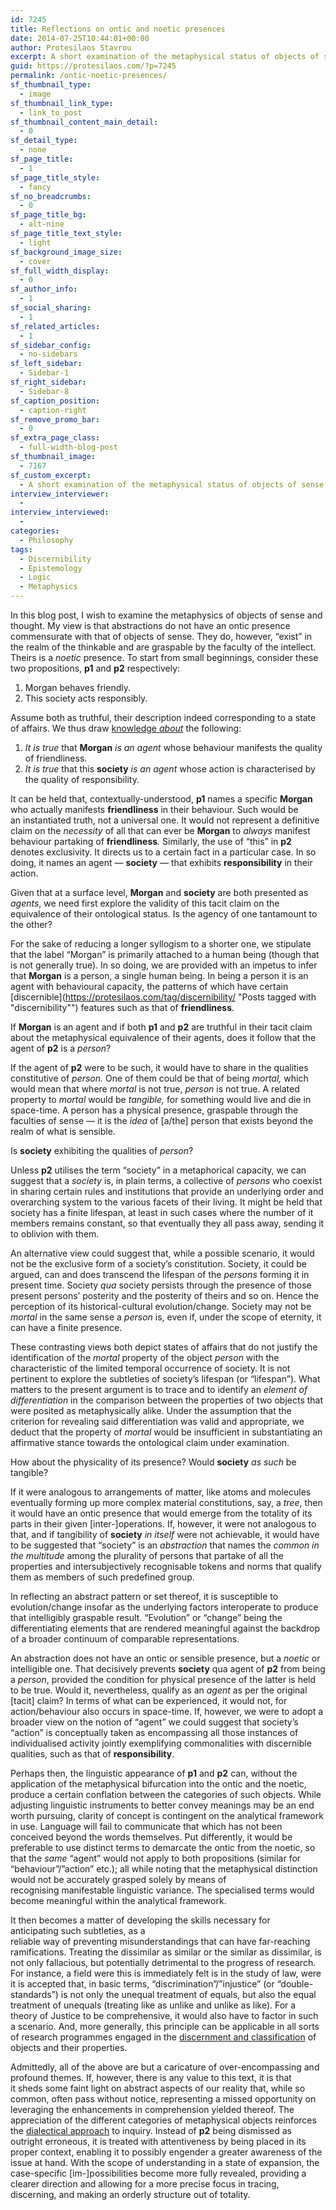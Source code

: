 ```yaml
---
id: 7245
title: Reflections on ontic and noetic presences
date: 2014-07-25T10:44:01+00:00
author: Protesilaos Stavrou
excerpt: A short examination of the metaphysical status of objects of sense and thought. Examples are used to shed light on abstract features of our reality.
guid: https://protesilaos.com/?p=7245
permalink: /ontic-noetic-presences/
sf_thumbnail_type:
  - image
sf_thumbnail_link_type:
  - link_to_post
sf_thumbnail_content_main_detail:
  - 0
sf_detail_type:
  - none
sf_page_title:
  - 1
sf_page_title_style:
  - fancy
sf_no_breadcrumbs:
  - 0
sf_page_title_bg:
  - alt-nine
sf_page_title_text_style:
  - light
sf_background_image_size:
  - cover
sf_full_width_display:
  - 0
sf_author_info:
  - 1
sf_social_sharing:
  - 1
sf_related_articles:
  - 1
sf_sidebar_config:
  - no-sidebars
sf_left_sidebar:
  - Sidebar-1
sf_right_sidebar:
  - Sidebar-8
sf_caption_position:
  - caption-right
sf_remove_promo_bar:
  - 0
sf_extra_page_class:
  - full-width-blog-post
sf_thumbnail_image:
  - 7167
sf_custom_excerpt:
  - A short examination of the metaphysical status of objects of sense and thought. Examples are used to shed light on abstract features of our reality.
interview_interviewer:
  - 
interview_interviewed:
  - 
categories:
  - Philosophy
tags:
  - Discernibility
  - Epistemology
  - Logic
  - Metaphysics
---
```

In this blog post, I wish to examine the metaphysics of objects of sense and thought. My view is that abstractions do not have an ontic presence commensurate with that of objects of sense. They do, however, &#8220;exist&#8221; in the realm of the thinkable and are graspable by the faculty of the intellect. Theirs is a _noetic_ presence. To start from small beginnings, consider these two propositions, **p1** and **p2** respectively:

  1. Morgan behaves friendly.
  2. This society acts responsibly.

Assume both as truthful, their description indeed corresponding to a state of affairs. We thus draw [knowledge _about_](https://protesilaos.com/description-specification/ "Description and specification") the following:

  1. _It is true_ that **Morgan** _is an agent_ whose behaviour manifests the quality of friendliness.
  2. _It is true_ that this **society** _is an agent_ whose action is characterised by the quality of responsibility.

It can be held that, contextually-understood, **p1** names a specific **Morgan** who actually manifests **friendliness** in their behaviour. Such would be an instantiated truth, not a universal one. It would not represent a definitive claim on the _necessity_ of all that can ever be **Morgan** to _always_ manifest behaviour partaking of **friendliness**_._ Similarly, the use of &#8220;this&#8221; in **p2** denotes exclusivity. It directs us to a certain fact in a particular case. In so doing, it names an agent — **society** — that exhibits **responsibility** in their action.

Given that at a surface level, **Morgan** and **society** are both presented as _agents_, we need first explore the validity of this tacit claim on the equivalence of their ontological status. Is the agency of one tantamount to the other?

For the sake of reducing a longer syllogism to a shorter one, we stipulate that the label &#8220;Morgan&#8221; is primarily attached to a human being (though that is not generally true). In so doing, we are provided with an impetus to infer that **Morgan** is a person, a single human being. In being a person it is an agent with behavioural capacity, the patterns of which have certain [discernible](https://protesilaos.com/tag/discernibility/ "Posts tagged with "discernibility"") features such as that of **friendliness**.

If **Morgan** is an agent and if both **p1** and **p2** are truthful in their tacit claim about the metaphysical equivalence of their agents, does it follow that the agent of **p2** is a _person_?

If the agent of **p2** were to be such, it would have to share in the qualities constitutive of _person._ One of them could be that of being _mortal,_ which would mean that where _mortal_ is not true, _person_ is not true. A related property to _mortal_ would be _tangible,_ for something would live and die in space-time. A person has a physical presence, graspable through the faculties of sense — it is the _idea_ of [a/the] person that exists beyond the realm of what is sensible.

Is **society** exhibiting the qualities of _person_?

Unless **p2** utilises the term &#8220;society&#8221; in a metaphorical capacity, we can suggest that a _society_ is, in plain terms, a collective of _persons_ who coexist in sharing certain rules and institutions that provide an underlying order and overarching system to the various facets of their living. It might be held that society has a finite lifespan, at least in such cases where the number of it members remains constant, so that eventually they all pass away, sending it to oblivion with them.

An alternative view could suggest that, while a possible scenario, it would not be the exclusive form of a society&#8217;s constitution. Society, it could be argued, can and does transcend the lifespan of the _persons_ forming it in present time. Society _qua_ society persists through the presence of those present persons&#8217; posterity and the posterity of theirs and so on. Hence the perception of its historical-cultural evolution/change. Society may not be _mortal_ in the same sense a _person_ is, even if, under the scope of eternity, it can have a finite presence.

These contrasting views both depict states of affairs that do not justify the identification of the _mortal_ property of the object _person_ with the characteristic of the limited temporal occurrence of society. It is not pertinent to explore the subtleties of society&#8217;s lifespan (or &#8220;lifespan&#8221;). What matters to the present argument is to trace and to identify an _element of differentiation_ in the comparison between the properties of two objects that were posited as metaphysically alike. Under the assumption that the criterion for revealing said differentiation was valid and appropriate, we deduct that the property of _mortal_ would be insufficient in substantiating an affirmative stance towards the ontological claim under examination.

How about the physicality of its presence? Would **society** _as such_ be tangible?

If it were analogous to arrangements of matter, like atoms and molecules eventually forming up more complex material constitutions, say, a _tree_, then it would have an ontic presence that would emerge from the totality of its parts in their given [inter-]operations. If, however, it were not analogous to that, and if tangibility of **society** _in itself_ were not achievable, it would have to be suggested that &#8220;society&#8221; is an _abstraction_ that names the _common in the multitude_ among the plurality of persons that partake of all the properties and intersubjectively recognisable tokens and norms that qualify them as members of such predefined group.

In reflecting an abstract pattern or set thereof, it is susceptible to evolution/change insofar as the underlying factors interoperate to produce that intelligibly graspable result. &#8220;Evolution&#8221; or &#8220;change&#8221; being the differentiating elements that are rendered meaningful against the backdrop of a broader continuum of comparable representations.

An abstraction does not have an ontic or sensible presence, but a _noetic_ or intelligible one. That decisively prevents **society** qua agent of **p2** from being a _person_, provided the condition for physical presence of the latter is held to be true. Would it, nevertheless, qualify as an _agent_ as per the original [tacit] claim? In terms of what can be experienced, it would not, for action/behaviour also occurs in space-time. If, however, we were to adopt a broader view on the notion of &#8220;agent&#8221; we could suggest that society&#8217;s &#8220;action&#8221; is conceptually taken as encompassing all those instances of individualised activity jointly exemplifying commonalities with discernible qualities, such as that of **responsibility**.

Perhaps then, the linguistic appearance of **p1** and **p2** can, without the application of the metaphysical bifurcation into the ontic and the noetic, produce a certain conflation between the categories of such objects. While adjusting linguistic instruments to better convey meanings may be an end worth pursuing, clarity of concept is contingent on the analytical framework in use. Language will fail to communicate that which has not been conceived beyond the words themselves. Put differently, it would be preferable to use distinct terms to demarcate the ontic from the noetic, so that the _same_ &#8220;agent&#8221; would not apply to both propositions (similar for &#8220;behaviour&#8221;/&#8221;action&#8221; etc.); all while noting that the metaphysical distinction would not be accurately grasped solely by means of recognising manifestable linguistic variance. The specialised terms would become meaningful within the analytical framework.

It then becomes a matter of developing the skills necessary for anticipating such subtleties, as a reliable way of preventing misunderstandings that can have far-reaching ramifications. Treating the dissimilar as similar or the similar as dissimilar, is not only fallacious, but potentially detrimental to the progress of research. For instance, a field were this is immediately felt is in the study of law, were it is accepted that, in basic terms, &#8220;discrimination&#8221;/&#8221;injustice&#8221; (or &#8220;double-standards&#8221;) is not only the unequal treatment of equals, but also the equal treatment of unequals (treating like as unlike and unlike as like). For a theory of Justice to be comprehensive, it would also have to factor in such a scenario. And, more generally, this principle can be applicable in all sorts of research programmes engaged in the [discernment and classification](https://protesilaos.com/descriptive-synthetic-arrays/ "Descriptive and synthetic arrays") of objects and their properties.

Admittedly, all of the above are but a caricature of over-encompassing and profound themes. If, however, there is any value to this text, it is that it sheds some faint light on abstract aspects of our reality that, while so common, often pass without notice, representing a missed opportunity on leveraging the enhancements in comprehension yielded thereof. The appreciation of the different categories of metaphysical objects reinforces the [dialectical approach](https://protesilaos.com/empirical-research-method/ "On empirical research and its method") to inquiry. Instead of **p2** being dismissed as outright erroneous, it is treated with attentiveness by being placed in its proper context, enabling it to possibly engender a greater awareness of the issue at hand. With the scope of understanding in a state of expansion, the case-specific [im-]possibilities become more fully revealed, providing a clearer direction and allowing for a more precise focus in tracing, discerning, and making an orderly structure out of totality.